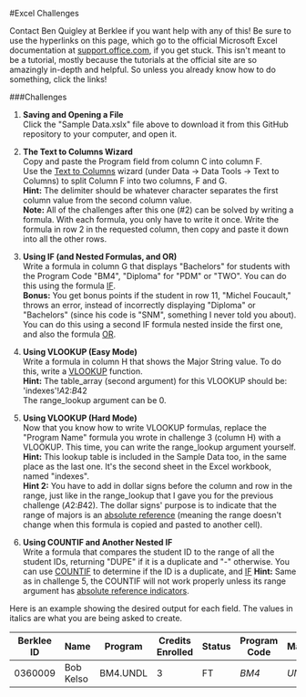 #Excel Challenges

Contact Ben Quigley at Berklee if you want help with any of this! Be sure to use the hyperlinks on this page, which go to the official Microsoft Excel documentation at [support.office.com](https://support.office.com/en-us/excel), if you get stuck. This isn't meant to be a tutorial, mostly because the tutorials at the official site are so amazingly in-depth and helpful. So unless you already know how to do something, click the links!

###Challenges

1. **Saving and Opening a File**  
Click the "Sample Data.xslx" file above to download it from this GitHub repository to your computer, and open it.

2. **The Text to Columns Wizard**  
Copy and paste the Program field from column C into column F.  
Use the [Text to Columns](https://support.office.com/en-us/article/Split-names-by-using-the-Convert-Text-to-Columns-Wizard-2cd989db-2b1f-4d89-b17b-534250ff9905) wizard (under Data -> Data Tools -> Text to Columns) to split Column F into two columns, F and G.  
**Hint:** The delimiter should be whatever character separates the first column value from the second column value.  
**Note:** All of the challenges after this one (#2) can be solved by writing a formula. With each formula, you only have to write it once. Write the formula in row 2 in the requested column, then copy and paste it down into all the other rows.

3. **Using IF (and Nested Formulas, and OR)**  
Write a formula in column G that displays "Bachelors" for students with the Program Code "BM4", "Diploma" for "PDM" or "TWO". You can do this using the formula [IF](https://support.office.com/en-us/article/IF-function-69AED7C9-4E8A-4755-A9BC-AA8BBFF73BE2).  
**Bonus:** You get bonus points if the student in row 11, "Michel Foucault," throws an error, instead of incorrectly displaying "Diploma" or "Bachelors" (since his code is "SNM", something I never told you about). You can do this using a second IF formula nested inside the first one, and also the formula [OR](https://support.office.com/en-us/article/OR-function-7d17ad14-8700-4281-b308-00b131e22af0).

4. **Using VLOOKUP (Easy Mode)**  
Write a formula in column H that shows the Major String value. To do this, write a [VLOOKUP](https://support.office.com/en-us/article/VLOOKUP-function-0bbc8083-26fe-4963-8ab8-93a18ad188a1) function.  
**Hint:** The table_array (second argument) for this VLOOKUP should be:  
    'indexes'!$A$2:$B$42  
The range_lookup argument can be 0.

5. **Using VLOOKUP (Hard Mode)**  
Now that you know how to write VLOOKUP formulas, replace the "Program Name" formula you wrote in challenge 3 (column H) with a VLOOKUP. This time, you can write the range_lookup argument yourself.  
**Hint:** This lookup table is included in the Sample Data too, in the same place as the last one. It's the second sheet in the Excel workbook, named "indexes".  
**Hint 2:** You have to add in dollar signs before the column and row in the range, just like in the range_lookup that I gave you for the previous challenge ($A$2:$B$42). The dollar signs' purpose is to indicate that the range of majors is an [absolute reference](https://blogs.office.com/2011/08/17/making-sense-of-dollar-signs-in-excel/) (meaning the range doesn't change when this formula is copied and pasted to another cell).

6. **Using COUNTIF and Another Nested IF**  
Write a formula that compares the student ID to the range of all the student IDs, returning "DUPE" if it is a duplicate and "-" otherwise. You can use [COUNTIF](https://support.office.com/en-us/article/COUNTIF-function-e0de10c6-f885-4e71-abb4-1f464816df34) to determine if the ID is a duplicate, and [IF](https://support.office.com/en-us/article/IF-function-69AED7C9-4E8A-4755-A9BC-AA8BBFF73BE2) 
**Hint:** Same as in challenge 5, the COUNTIF will not work properly unless its range argument has [absolute reference indicators](https://blogs.office.com/2011/08/17/making-sense-of-dollar-signs-in-excel/).

Here is an example showing the desired output for each field. The values in italics are what you are being asked to create.

Berklee ID | Name | Program | Credits Enrolled | Status | Program Code | Major | Program Name | Major Name | Duplicate?
--- | --- | --- | --- | --- | --- | --- | --- | --- | :---:
0360009 | Bob Kelso | BM4.UNDL | 3 | FT | *BM4* | *UNDL* | *Bachelors* | *Undeclared* | -